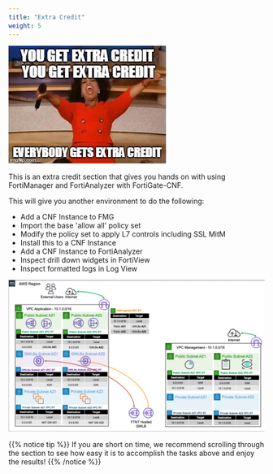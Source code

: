 ```yaml
---
title: "Extra Credit"
weight: 5
---
```


![](image-t6-1.jpg)

This is an extra credit section that gives you hands on with using FortiManager and FortiAnalyzer with FortiGate-CNF.

This will give you another environment to do the following:

  * Add a CNF Instance to FMG
  * Import the base 'allow all' policy set
  * Modify the policy set to apply L7 controls including SSL MitM
  * Install this to a CNF Instance
  * Add a CNF Instance to FortiAnalyzer
  * Inspect drill down widgets in FortiView
  * Inspect formatted logs in Log View

![](image-extracredit-diag1.png)

{{% notice tip %}}
If you are short on time, we recommend scrolling through the section to see how easy it is to accomplish the tasks above and enjoy the results!
{{% /notice %}}
